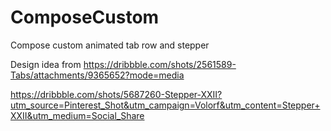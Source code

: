 # ComposeCustom

Compose custom animated tab row and stepper

Design idea from https://dribbble.com/shots/2561589-Tabs/attachments/9365652?mode=media

https://dribbble.com/shots/5687260-Stepper-XXII?utm_source=Pinterest_Shot&utm_campaign=Volorf&utm_content=Stepper+XXII&utm_medium=Social_Share
